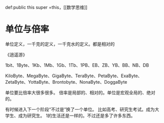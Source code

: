 def:public this super =this，[[数学思维]]

# 单位与倍率

单位定义，一千克的定义，一千克水的定义。都是相对的

《逍遥游》

1bit、1Byte、1Kb、1Mb、1Gb、1Tb、1PB、EB、ZB、YB、BB、NB、DB

KiloByte、MegaByte、GigaByte、TeraByte、PetaByte、ExaByte、ZetaByte、YottaByte、Brontobyte、NonaByte、DoggaByte

单位要比倍率大很多很多。
倍率是局部的、相对的。单位是宏观全局的、绝对的。

有时候进入下一个阶段“不过是”换了一个单位。
比如高考、研究生考试。成为大学生、成为研究生。
1的生活还是一样的。不过还是多了许多东西。